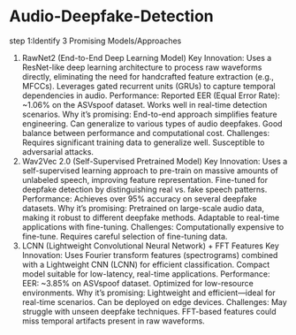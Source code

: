 # Audio-Deepfake-Detection
step 1:Identify 3 Promising Models/Approaches
1. RawNet2 (End-to-End Deep Learning Model)
Key Innovation:
Uses a ResNet-like deep learning architecture to process raw waveforms directly, eliminating the need for handcrafted feature extraction (e.g., MFCCs).
Leverages gated recurrent units (GRUs) to capture temporal dependencies in audio.
Performance:
Reported EER (Equal Error Rate): ~1.06% on the ASVspoof dataset.
Works well in real-time detection scenarios.
Why it’s promising:
End-to-end approach simplifies feature engineering.
Can generalize to various types of audio deepfakes.
Good balance between performance and computational cost.
Challenges:
Requires significant training data to generalize well.
Susceptible to adversarial attacks.
2. Wav2Vec 2.0 (Self-Supervised Pretrained Model)
Key Innovation:
Uses a self-supervised learning approach to pre-train on massive amounts of unlabeled speech, improving feature representation.
Fine-tuned for deepfake detection by distinguishing real vs. fake speech patterns.
Performance:
Achieves over 95% accuracy on several deepfake datasets.
Why it’s promising:
Pretrained on large-scale audio data, making it robust to different deepfake methods.
Adaptable to real-time applications with fine-tuning.
Challenges:
Computationally expensive to fine-tune.
Requires careful selection of fine-tuning data.
3. LCNN (Lightweight Convolutional Neural Network) + FFT Features
Key Innovation:
Uses Fourier transform features (spectrograms) combined with a Lightweight CNN (LCNN) for efficient classification.
Compact model suitable for low-latency, real-time applications.
Performance:
EER: ~3.85% on ASVspoof dataset.
Optimized for low-resource environments.
Why it’s promising:
Lightweight and efficient—ideal for real-time scenarios.
Can be deployed on edge devices.
Challenges:
May struggle with unseen deepfake techniques.
FFT-based features could miss temporal artifacts present in raw waveforms.
